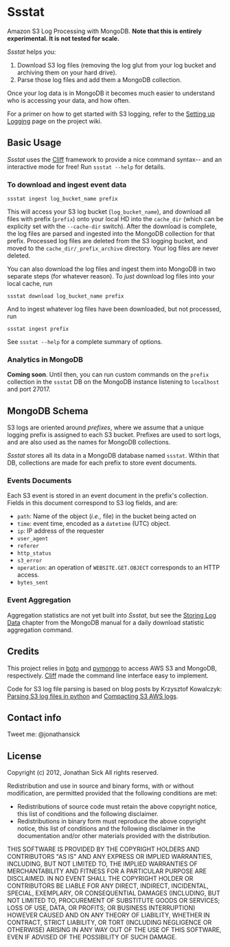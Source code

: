 # Ssstat

Amazon S3 Log Processing with MongoDB.
**Note that this is entirely experimental.
It is not tested for scale.**

*Ssstat* helps you:

1. Download S3 log files (removing the log glut from your log bucket and archiving them on your hard drive).
2. Parse those log files and add them a MongoDB collection.

Once your log data is in MongoDB it becomes much easier to understand who is accessing your data, and how often.

For a primer on how to get started with S3 logging, refer to the [Setting up Logging](https://github.com/jonathansick/Ssstat/wiki/Setting-up-Logging) page on the project wiki.

## Basic Usage

*Ssstat* uses the [Cliff][] framework to provide a nice command syntax--
and an interactive mode for free! Run `ssstat --help` for details.

### To download and ingest event data

    ssstat ingest log_bucket_name prefix 

This will access your S3 log bucket (`log_bucket_name`), and download all files with prefix (`prefix`) onto your local HD into the `cache_dir` (which can be explicity set with the `--cache-dir` switch).
After the download is complete, the log files are parsed and ingested into the MongoDB collection for that prefix.
Processed log files are deleted from the S3 logging bucket, and moved to the `cache_dir/_prefix_archive` directory.
Your log files are never deleted.

You can also download the log files and ingest them into MongoDB in two separate steps (for whatever reason). To *just* download log files into your local cache, run

    ssstat download log_bucket_name prefix

And to ingest whatever log files have been downloaded, but not processed, run

    ssstat ingest prefix

See `ssstat --help` for a complete summary of options.

### Analytics in MongoDB

**Coming soon**. Until then, you can run custom commands on the `prefix` collection in the `ssstat` DB on the MongoDB instance listening to `localhost` and port 27017.

## MongoDB Schema

S3 logs are oriented around *prefixes*, where we assume that a unique logging prefix is assigned to each S3 bucket. Prefixes are used to sort logs, and are also used as the names for MongoDB collections.

*Ssstat* stores all its data in a MongoDB database named `ssstat`.
Within that DB, collections are made for each prefix to store event documents.

### Events Documents

Each S3 event is stored in an event document in the prefix's collection.
Fields in this document correspond to S3 log fields, and are:

- `path`: Name of the object (*i.e.,* file) in the bucket being acted on
- `time`: event time, encoded as a `datetime` (UTC) object.
- `ip`: IP address of the requester
- `user_agent`
- `referer`
- `http_status`
- `s3_error`
- `operation`: an operation of `WEBSITE.GET.OBJECT` corresponds to an HTTP access.
- `bytes_sent`

### Event Aggregation

Aggregation statistics are not yet built into *Ssstat*, but see the [Storing Log Data](http://docs.mongodb.org/manual/use-cases/storing-log-data/#counting-requests-by-day-and-page) chapter from the MongoDB manual for a daily download statistic aggregation command.

## Credits

This project relies in [boto][] and [pymongo][] to access AWS S3 and MongoDB, respectively.
[Cliff][] made the command line interface easy to implement.

Code for S3 log file parsing is based on blog posts by Krzysztof Kowalczyk: [Parsing S3 log files in python](http://blog.kowalczyk.info/article/Parsing-s3-log-files-in-python.html) and [Compacting S3 AWS logs](http://blog.kowalczyk.info/article/Compacting-s3-aws-logs.html).

[boto]: http://docs.pythonboto.org/
[pymongo]: http://api.mongodb.org/python/current/
[Cliff]: http://cliff.readthedocs.org/en/latest/index.html

## Contact info

Tweet me: @jonathansick

## License

Copyright (c) 2012, Jonathan Sick
All rights reserved.

Redistribution and use in source and binary forms, with or without
modification, are permitted provided that the following conditions are met:

- Redistributions of source code must retain the above copyright notice, this
  list of conditions and the following disclaimer.
- Redistributions in binary form must reproduce the above copyright notice,
  this list of conditions and the following disclaimer in the documentation
  and/or other materials provided with the distribution.

THIS SOFTWARE IS PROVIDED BY THE COPYRIGHT HOLDERS AND CONTRIBUTORS "AS IS"
AND ANY EXPRESS OR IMPLIED WARRANTIES, INCLUDING, BUT NOT LIMITED TO, THE
IMPLIED WARRANTIES OF MERCHANTABILITY AND FITNESS FOR A PARTICULAR PURPOSE ARE
DISCLAIMED. IN NO EVENT SHALL THE COPYRIGHT HOLDER OR CONTRIBUTORS BE LIABLE
FOR ANY DIRECT, INDIRECT, INCIDENTAL, SPECIAL, EXEMPLARY, OR CONSEQUENTIAL
DAMAGES (INCLUDING, BUT NOT LIMITED TO, PROCUREMENT OF SUBSTITUTE GOODS OR
SERVICES; LOSS OF USE, DATA, OR PROFITS; OR BUSINESS INTERRUPTION) HOWEVER
CAUSED AND ON ANY THEORY OF LIABILITY, WHETHER IN CONTRACT, STRICT LIABILITY,
OR TORT (INCLUDING NEGLIGENCE OR OTHERWISE) ARISING IN ANY WAY OUT OF THE USE
OF THIS SOFTWARE, EVEN IF ADVISED OF THE POSSIBILITY OF SUCH DAMAGE.
